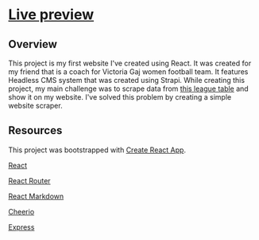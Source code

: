 # [Live preview](https://victoriagaj.netlify.app/)

## Overview

This project is my first website I've created using React. It was created for my friend that is a coach for Victoria Gaj women football team. It features Headless CMS system that was created using Strapi. While creating this project, my main challenge was to scrape data from [this league table](http://www.90minut.pl/liga/1/liga12857.html) and show it on my website. I've solved this problem by creating a simple website scraper.

## Resources
This project was bootstrapped with [Create React App](https://github.com/facebook/create-react-app).

[React](https://reactjs.org/)

[React Router](https://reactrouter.com/en/main)

[React Markdown](https://www.npmjs.com/package/react-markdown)

[Cheerio](https://cheerio.js.org/)

[Express](https://expressjs.com/)
